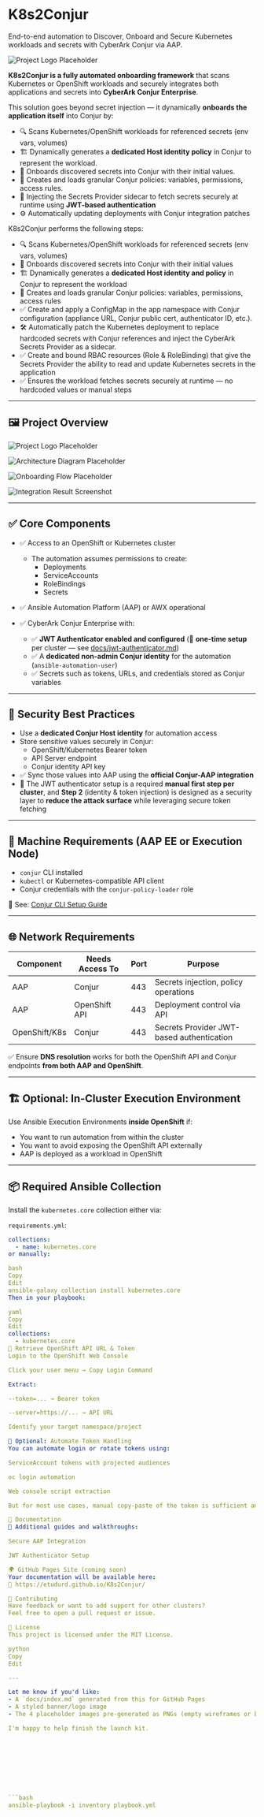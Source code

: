 # K8s2Conjur
End-to-end automation to Discover, Onboard and Secure Kubernetes workloads and secrets with CyberArk Conjur via AAP.

![Project Logo Placeholder](images/logo-placeholder.png)

**K8s2Conjur is a fully automated onboarding framework** that scans Kubernetes or OpenShift workloads and securely integrates both applications and secrets into **CyberArk Conjur Enterprise**.

This solution goes beyond secret injection — it dynamically **onboards the application itself** into Conjur by:
- 🔍 Scans Kubernetes/OpenShift workloads for referenced secrets (env vars, volumes)
- 🏗️ Dynamically generates a **dedicated Host identity policy** in Conjur to represent the workload.
- 🔐 Onboards discovered secrets into Conjur with their initial values.
- 📜 Creates and loads granular Conjur policies: variables, permissions, access rules.
- 🧩 Injecting the Secrets Provider sidecar to fetch secrets securely at runtime using **JWT-based authentication**
- ⚙️ Automatically updating deployments with Conjur integration patches


K8s2Conjur performs the following steps:
- 🔍 Scans Kubernetes/OpenShift workloads for referenced secrets (env vars, volumes)
- 🔐 Onboards discovered secrets into Conjur with their initial values
- 🏗️ Dynamically generates a **dedicated Host identity and policy** in Conjur to represent the workload
- 📜 Creates and loads granular Conjur policies: variables, permissions, access rules
- ✅ Create and apply a ConfigMap in the app namespace with Conjur configuration (appliance URL, Conjur public cert, authenticator ID, etc.).
- 🛠️ Automatically patch the Kubernetes deployment to replace hardcoded secrets with Conjur references and inject the CyberArk Secrets Provider as a sidecar.
- ✅ Create and bound RBAC resources (Role & RoleBinding) that give the Secrets Provider the ability to read and update Kubernetes secrets in the application
- ✅ Ensures the workload fetches secrets securely at runtime — no hardcoded values or manual steps

---

## 🖼️ Project Overview

![Project Logo Placeholder](images/logo-placeholder.png)

![Architecture Diagram Placeholder](images/architecture-placeholder.png)

![Onboarding Flow Placeholder](images/onboarding-steps-placeholder.png)

![Integration Result Screenshot](images/integration-placeholder.png)

---

## ✅ Core Components

- ✅ Access to an OpenShift or Kubernetes cluster  
  - The automation assumes permissions to create:  
    - Deployments  
    - ServiceAccounts  
    - RoleBindings  
    - Secrets

- ✅ Ansible Automation Platform (AAP) or AWX operational

- ✅ CyberArk Conjur Enterprise with:
  - ✅ **JWT Authenticator enabled and configured** (📌 **one-time setup** per cluster — see [docs/jwt-authenticator.md](docs/jwt-authenticator.md))
  - ✅ A **dedicated non-admin Conjur identity** for the automation (`ansible-automation-user`)
  - ✅ Secrets such as tokens, URLs, and credentials stored as Conjur variables

---

## 🔐 Security Best Practices

- Use a **dedicated Conjur Host identity** for automation access  
- Store sensitive values securely in Conjur:
  - OpenShift/Kubernetes Bearer token
  - API Server endpoint
  - Conjur identity API key
- ✅ Sync those values into AAP using the **official Conjur-AAP integration**
- 📌 The JWT authenticator setup is a required **manual first step per cluster**, and **Step 2** (identity & token injection) is designed as a security layer to **reduce the attack surface** while leveraging secure token fetching

---

## 🧰 Machine Requirements (AAP EE or Execution Node)

- `conjur` CLI installed  
- `kubectl` or Kubernetes-compatible API client  
- Conjur credentials with the `conjur-policy-loader` role  

📘 See: [Conjur CLI Setup Guide](https://docs.cyberark.com/ConjurCloud-latest/en/Content/ConjurCLI/cli-install.htm)

---

## 🌐 Network Requirements

| Component                  | Needs Access To | Port | Purpose                                 |
|---------------------------|-----------------|------|-----------------------------------------|
| AAP                       | Conjur          | 443  | Secrets injection, policy operations    |
| AAP                       | OpenShift API   | 443  | Deployment control via API              |
| OpenShift/K8s             | Conjur          | 443  | Secrets Provider JWT-based authentication |

✅ Ensure **DNS resolution** works for both the OpenShift API and Conjur endpoints **from both AAP and OpenShift**.

---

## 🏗️ Optional: In-Cluster Execution Environment

Use Ansible Execution Environments **inside OpenShift** if:
- You want to run automation from within the cluster  
- You want to avoid exposing the OpenShift API externally  
- AAP is deployed as a workload in OpenShift  

---

## 📦 Required Ansible Collection

Install the `kubernetes.core` collection either via:

`requirements.yml`:
```yaml
collections:
  - name: kubernetes.core
or manually:

bash
Copy
Edit
ansible-galaxy collection install kubernetes.core
Then in your playbook:

yaml
Copy
Edit
collections:
  - kubernetes.core
🔑 Retrieve OpenShift API URL & Token
Login to the OpenShift Web Console

Click your user menu → Copy Login Command

Extract:

--token=... → Bearer token

--server=https://... → API URL

Identify your target namespace/project

🔄 Optional: Automate Token Handling
You can automate login or rotate tokens using:

ServiceAccount tokens with projected audiences

oc login automation

Web console script extraction

But for most use cases, manual copy-paste of the token is sufficient and secure.

📘 Documentation
📄 Additional guides and walkthroughs:

Secure AAP Integration

JWT Authenticator Setup

🌍 GitHub Pages Site (coming soon)
Your documentation will be available here:
📘 https://etudurd.github.io/K8s2Conjur/

🤝 Contributing
Have feedback or want to add support for other clusters?
Feel free to open a pull request or issue.

📜 License
This project is licensed under the MIT License.

python
Copy
Edit

---

Let me know if you'd like:
- A `docs/index.md` generated from this for GitHub Pages
- A styled banner/logo image
- The 4 placeholder images pre-generated as PNGs (empty wireframes or boxes)

I'm happy to help finish the launch kit.









```bash
ansible-playbook -i inventory playbook.yml
